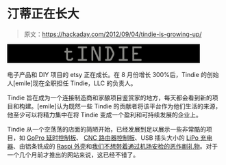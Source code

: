 # 汀蒂正在长大

> 原文：<https://hackaday.com/2012/09/04/tindie-is-growing-up/>

[![](img/4e6db6c0181f91b3a3c9bdabef5c5012.png "tindie")](http://hackaday.com/wp-content/uploads/2012/09/tindie.png)

电子产品和 DIY 项目的 etsy 正在成长。在 8 月份增长 300%后，Tindie 的创始人[emile]现在全职担任 Tindie，LLC 的负责人。

Tindie 旨在成为一个连接制造商和家酿项目鉴赏家的地方，每天都会看到新的项目和构建。[emile]认为既然一些 Tindie 的贡献者将该平台作为他们生活的来源，他至少可以将精力集中在将 Tindie 变成一个盈利和可持续发展的企业上。

Tindie 从一个空荡荡的店面的简陋开始，已经发展到足以展示一些非常酷的项目，如 [GoPro 延时控制板](https://tindie.com/GeoNomad/gopro-time-lapse-and-control-board/)、 [CNC 路由器控制板](https://tindie.com/ReactSub/cnc-experimenters-shield/)、USB 插头大小的 [LiPo 充电器](https://tindie.com/Rager/liponano-1/)、由铝条铣成的 [Raspi 外壳](https://tindie.com/cooltr5/raspberry-logo-raspberry-pi-case/)和[我们不想带着通过机场安检的恶作剧礼物](https://tindie.com/JChristensen/one-million-ohms-microcontroller-project-kit/)。对于一个几个月前才推出的网站来说，这已经不错了。